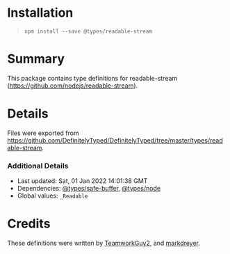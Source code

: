 # Installation
> `npm install --save @types/readable-stream`

# Summary
This package contains type definitions for readable-stream (https://github.com/nodejs/readable-stream).

# Details
Files were exported from https://github.com/DefinitelyTyped/DefinitelyTyped/tree/master/types/readable-stream.

### Additional Details
 * Last updated: Sat, 01 Jan 2022 14:01:38 GMT
 * Dependencies: [@types/safe-buffer](https://npmjs.com/package/@types/safe-buffer), [@types/node](https://npmjs.com/package/@types/node)
 * Global values: `_Readable`

# Credits
These definitions were written by [TeamworkGuy2](https://github.com/TeamworkGuy2), and [markdreyer](https://github.com/markdreyer).
